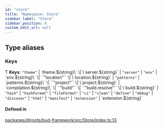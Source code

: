```yaml
---
id: "store"
title: "Namespace: Store"
sidebar_label: "Store"
sidebar_position: 0
custom_edit_url: null
---
```


## Type aliases

### Keys

Ƭ **Keys**: ``"theme"`` \| \`theme.${string}\` \| \`server.${string}\` \| ``"server"`` \| ``"env"`` \| \`env.${string}\` \| ``"location"`` \| \`location.${string}\` \| ``"patterns"`` \| \`patterns.${string}\` \| ``"project"`` \| \`project.${string}\` \| \`compilation.${string}\` \| ``"build"`` \| ``"build.resolve"`` \| \`build.${string}\` \| ``"hash"`` \| ``"hashFormat"`` \| ``"fileFormat"`` \| ``"ci"`` \| ``"clean"`` \| ``"define"`` \| ``"debug"`` \| ``"discover"`` \| ``"html"`` \| ``"manifest"`` \| ``"extension"`` \| \`extension.${string}\`

#### Defined in

[packages/@roots/bud-framework/src/Store/index.ts:13](https://github.com/roots/bud/blob/c3cf697d/packages/@roots/bud-framework/src/Store/index.ts#L13)
